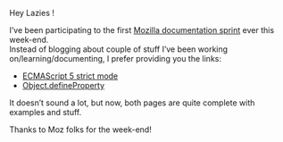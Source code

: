 
Hey Lazies !

I&#8217;ve been participating to the first [Mozilla documentation sprint][1] ever this week-end.  
Instead of blogging about couple of stuff I&#8217;ve been working on/learning/documenting, I prefer providing you the links:

*   [ECMAScript 5 strict mode][2]
*   [Object.defineProperty][3]

It doesn&#8217;t sound a lot, but now, both pages are quite complete with examples and stuff.

Thanks to Moz folks for the week-end!

 [1]: http://hacks.mozilla.org/2010/10/mdn-documentation-sprint-for-web-standards/
 [2]: https://developer.mozilla.org/en/JavaScript/Strict_mode
 [3]: https://developer.mozilla.org/en/JavaScript/Reference/Global_Objects/Object/defineProperty